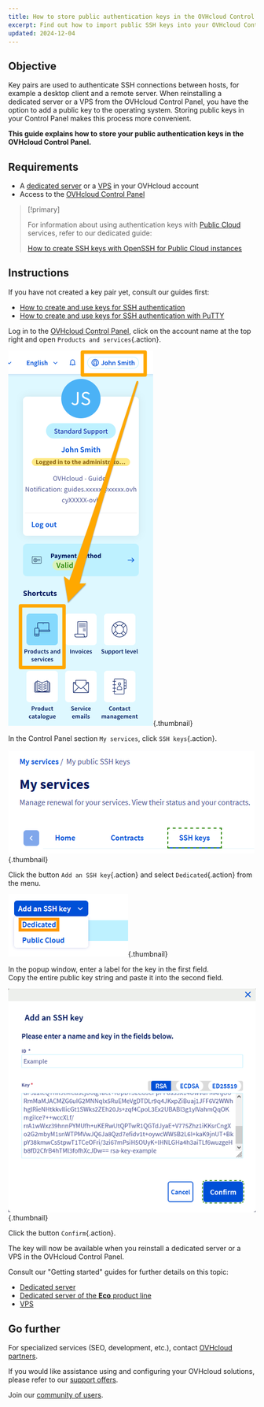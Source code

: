 ```yaml
---
title: How to store public authentication keys in the OVHcloud Control Panel
excerpt: Find out how to import public SSH keys into your OVHcloud Control Panel
updated: 2024-12-04
---
```


## Objective

Key pairs are used to authenticate SSH connections between hosts, for example a desktop client and a remote server. When reinstalling a dedicated server or a VPS from the OVHcloud Control Panel, you have the option to add a public key to the operating system. Storing public keys in your Control Panel makes this process more convenient.

**This guide explains how to store your public authentication keys in the OVHcloud Control Panel.**

## Requirements

- A [dedicated server](/links/bare-metal/bare-metal) or a [VPS](/links/bare-metal/vps) in your OVHcloud account
- Access to the [OVHcloud Control Panel](/links/manager)

> [!primary]
>
> For information about using authentication keys with [Public Cloud](/links/public-cloud/public-cloud) services, refer to our dedicated guide:
>
> [How to create SSH keys with OpenSSH for Public Cloud instances](/pages/public_cloud/compute/creating-ssh-keys-pci)
>

## Instructions

If you have not created a key pair yet, consult our guides first:

- [How to create and use keys for SSH authentication](/pages/bare_metal_cloud/dedicated_servers/creating-ssh-keys-dedicated)
- [How to create and use keys for SSH authentication with PuTTY](/pages/web_cloud/web_hosting/ssh_using_putty_on_windows)

Log in to the [OVHcloud Control Panel](/links/manager), click on the account name at the top right and open `Products and services`{.action}.

![products and services](/pages/assets/screens/control_panel/product-selection/right-column/products-services.png){.thumbnail}

In the Control Panel section `My services`, click `SSH keys`{.action}.

![control panel ssh keys](images/importkey1.png){.thumbnail}

Click the button `Add an SSH key`{.action} and select `Dedicated`{.action} from the menu.

![control panel ssh keys](images/importkey2.png){.thumbnail}

In the popup window, enter a label for the key in the first field.  
Copy the entire public key string and paste it into the second field.

![control panel ssh keys](images/importkey3.png){.thumbnail}

Click the button `Confirm`{.action}. 

The key will now be available when you reinstall a dedicated server or a VPS in the OVHcloud Control Panel.

Consult our "Getting started" guides for further details on this topic:

- [Dedicated server](/pages/bare_metal_cloud/dedicated_servers/getting-started-with-dedicated-server)
- [Dedicated server of the **Eco** product line](/pages/bare_metal_cloud/dedicated_servers/getting-started-with-dedicated-server-eco)
- [VPS](/pages/bare_metal_cloud/virtual_private_servers/starting_with_a_vps)

## Go further

For specialized services (SEO, development, etc.), contact [OVHcloud partners](/links/partner).

If you would like assistance using and configuring your OVHcloud solutions, please refer to our [support offers](/links/support).

Join our [community of users](/links/community).